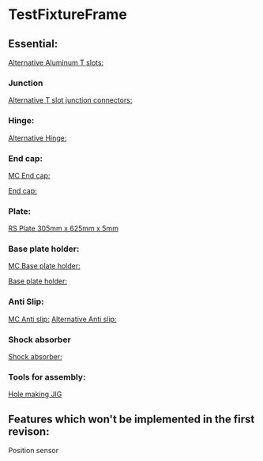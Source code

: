 # TestFixtureFrame

## Essential:
[Alternative Aluminum T slots:](https://machineparts.iramkostore.com/details/79/172832/mk-aluprofil/mk-25-gepepito-aluprofil-szeria-6-mm-horonnyal/aluprofilok-6-os-horony/aluprofil-mk-202501.html)

### Junction
[Alternative T slot junction connectors:](https://machineparts.iramkostore.com/groupcontent/81/mk-aluprofil/mk-25-gepepito-aluprofil-szeria-6-mm-horonnyal/kotoelemek-6-os-horony.html)


### Hinge:
[Alternative Hinge:](https://machineparts.iramkostore.com/groupcontent/84/mk-aluprofil/mk-25-gepepito-aluprofil-szeria-6-mm-horonnyal/zsanerok-6-os-horony.html)

### End cap:

[MC End cap:](https://www.mcmaster.com/47065t91)

[End cap:](https://machineparts.iramkostore.com/details/80/172856/mk-aluprofil/mk-25-gepepito-aluprofil-szeria-6-mm-horonnyal/aluprofil-kiegeszitok-6-os-horony/zarokupak.html)

### Plate:
[RS Plate 305mm x 625mm x 5mm](https://hu.rs-online.com/web/p/szilard-muanyag-lemezek/7698749/)

### Base plate holder:

[MC Base plate holder:](https://www.mcmaster.com/47065t195)

[Base plate holder:](https://machineparts.iramkostore.com/groupcontent/83/mk-aluprofil/mk-25-gepepito-aluprofil-szeria-6-mm-horonnyal/rogzitok-6-os-horony.html)

### Anti Slip:

[MC Anti slip:](https://www.mcmaster.com/47065t721)
[Alternative Anti slip:]()

### Shock absorber
[Shock absorber:]()


### Tools for assembly:
[Hole making JIG](https://www.mcmaster.com/80/20-compatible-t-slotted-framing)


## Features which won't be implemented in the first revison:
Position sensor
